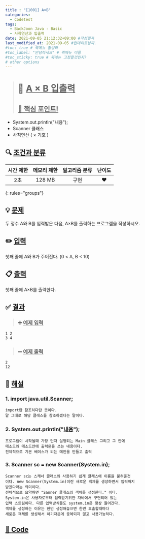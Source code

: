 ```yaml
---
title : "[1001] A×B"
categories:
  - Codetest
tags:
  - BackJoon Java - Basic
  - 사칙연산과 입출력
date: 2021-09-05 21:12:32+09:00 #작성일자
last_modified_at: 2021-09-05 #업데이트날짜.
#toc: true # 퀵메뉴 활성화
#toc_label: "안녕하세요" # 퀵메뉴 이름
#toc_sticky: true # 퀵메뉴 고정할것인지?
# other options
---
```

> # 📜 <u>A × B 입출력</u> 
> ## <u>📌 핵심 포인트!</u> 
* System.out.println("내용");
* Scanner 클래스
* 사칙연산 ( × 기호 )


## 🔍 <u>조건과 분류</u>

| 시간 제한  | 메모리 제한  |  알고리즘 분류 | 난이도 
|:-------------:|:---------------:|:-----------:|:---------:
| 2초     | 128 MB | 구현 | ❤️ 
{: rules="groups"}

## 💡 <u>문제</u> 
두 정수 A와 B를 입력받은 다음, A×B를 출력하는 프로그램을 작성하시오.

## ✏️ <u>입력</u>
첫째 줄에 A와 B가 주어진다. (0 < A, B < 10)

## 📋 <u>출력</u>
첫째 줄에 A×B를 출력한다.

## ✅ <u>결과</u>
> ### ➕ <u>예제 입력</u>
	1 2
	3 4
	
> ### ➖ <u>예제 출력</u>
	2
	12

## 💭 <u>해설</u>
### 1. import java.util.Scanner;
	import란 참조하다란 뜻이다.
	말 그대로 해당 클래스를 참조하겠다는 말이다.
	
### 2. System.out.println("<u>내용</u>");
	프로그램이 시작될때 가장 먼저 실행되는 Main 클래스 그리고 그 안에 
	메소드와 메소드안에 출력문을 쓰는 내용이다.
	전체적으로 기본 베이스가 되는 메인을 만들고 출력

### 3. Scanner sc = new Scanner(System.in);
	Scanner sc는 스캐너 클래스와 사용하기 쉽게 클래스에 이름을 붙혀준것
	이다. new Scanner(System.in)이란 새로운 객체를 생성하면서 입력까지 
	받겠다라는 의미이다.
	전체적으로 요약하면 "Sanner 클래스의 객체를 생성한다." 이다.
	System.in은 사용자로부터 입력받기위한 자바에서 구현되어 있는
	입력 스트림이다. 다른 입력방식들도 system.in은 항상 들어간다.
	객체를 생성하는 이유는 한번 생성해놓으면 한번 호출할때마다
	새로운 객체를 생성해서 하기때문에 중복되지 않고 사용가능하다.


## <u>📖 <u>Code</u>
<script src="https://gist.github.com/Cononi/507c92a10c42fd5bf4e5f6de03774d03.js"></script>